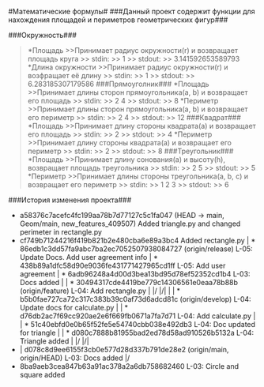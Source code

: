 #Математические формулы#
###Данный проект содержит функции для нахождения площадей и периметров геометрических фигур###

###Окружность###
>	*Площадь
	>>Принимает радиус окружности(r) и возвращает площадь круга
	>>	stdin:
	>>		1
	>>	stdout:
	>>		3.141592653589793
>	*Длина окружности
	>>Принимает радиус окружности(r) и возфращает её длину
	>>	stdin: 
	>>		1
	>>	stdout:
	>>		6.283185307179586
###Прямоуголник###
>	*Площадь
	>>Принимает длины сторон прямоугольника(a, b) и возвращает его площадь
	>>	stdin:
	>>		2 4
	>>	stdout: 
	>>		8
>	*Периметр
	>>Принимает длины сторон прямоугольника(a, b) и возвращает его периметр
	>>	stdin:
	>>		2 4
	>>	stdout:
	>>		12
###Квадрат###
>	*Площадь
	>>Принимает длину стороны квадрата(a) и возвращает его площадь
	>>	stdin:
	>>		2
	>>	stdout:
	>>		4
>	*Периметр
	>>Принимает длину стороны квадрата(a) и возвращает его периметр
	>>	stdin:
	>>		2
	>>	stdout:
	>>		8
###Треугольник###
>	*Площадь
	>>Принимает длину сонования(a) и высоту(h), возвращает площадь треугольника
	>>	stdin:
	>>		2 5
	>>	stdout:
	>>		5
>	*Периметр
	>>Принимает длины стороны треугольника(a, b, c) и возвращает его периметр
	>>	stdin:
	>>		1 2 3
	>>	stdout:
	>>		6

###История изменения проекта###
* a58376c7acefc4fc199aa78b7d77127c5c1fa047 (HEAD -> main, Geom/main, new_features_409507) Added triangle.py and changed perimeter in rectangle.py
* cf749b71244216f419b821b2e480cba6e89a3bc4 Added rectangle.py
| * 86edb1c3dd57fa9abc7ba2ec7052507938084727 (origin/release) L-05: Update Docs. Add user agreement info
| * 438b89a1dfc58d90e9036fe431771427965cd1ff L-05: Add user agreement
| * 6adb96248a4d00d3bea13bd95d78ef52352cd1b4 L-03: Docs added
| | * 30494317cde4419be779c14306561e0eaa78b88b (origin/feature) L-04: Add rectangle.py
| |/
|/|
| | * b5b0fae727ca72c317c383b39c0af73d6adcd81c (origin/develop) L-04: Update docs for calculate.py
| | * d76db2ac7f69cc920ae2e6f669fb0671a7fa7d71 L-04: Add calculate.py
| | * 51c40ebfd0e0b65f52fe5e54740cbb038e492db3 L-04: Doc updated for triangle
| | * d080c7888b81955bad2ed78d58ad910526b5132a L-04: Triangle added
| |/
|/|
* | d078c8d9ee6155f3cb0e577d28d337b791de28e2 (origin/main, origin/HEAD) L-03: Docs added
|/
* 8ba9aeb3cea847b63a91ac378a2a6db758682460 L-03: Circle and square added

